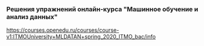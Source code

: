 ### Решения упражнений онлайн-курса "Машинное обучение и анализ данных" ###
https://courses.openedu.ru/courses/course-v1:ITMOUniversity+MLDATAN+spring_2020_ITMO_bac/info